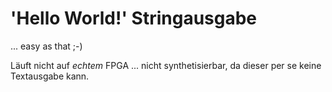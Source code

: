 # 'Hello World!' Stringausgabe

... easy as that ;-)

Läuft nicht auf *echtem* FPGA ... nicht synthetisierbar, da dieser per se keine Textausgabe kann.
